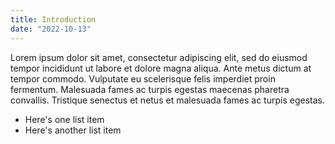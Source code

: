 ```yaml
---
title: Introduction
date: "2022-10-13"
---
```


Lorem ipsum dolor sit amet, consectetur adipiscing elit, sed do eiusmod
tempor incididunt ut labore et dolore magna aliqua. Ante metus dictum at
tempor commodo. Vulputate eu scelerisque felis imperdiet proin fermentum.
Malesuada fames ac turpis egestas maecenas pharetra convallis. Tristique
senectus et netus et malesuada fames ac turpis egestas.

* Here's one list item
* Here's another list item
